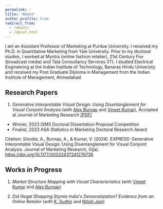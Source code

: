 ```yaml
---
permalink: /
title: "About"
author_profile: true
redirect_from: 
  - /about/
  - /about.html
---
```


I am an Assistant Professor of Marketing at Purdue University. I received my Ph.D. in Quantitative Marketing from Yale University. Prior to my doctoral studies, I worked at Myntra (online fashion retailer), 21st Century Fox (broadcast media) and Tata Consultancy Services (IT). I studied Electrical Engineering at the Indian Institute of Technology, Banaras Hindu University and received my Post Graduate Diploma in Management from the Indian Institute of Management, Ahmedabad.

## Research Papers

1. _Generative Interpretable Visual Design: Using Disentanglement for Visual Conjoint Analysis_ (with [Alex Burnap](https://som.yale.edu/faculty-research/faculty-directory/alex-burnap) and [Vineet Kumar](https://som.yale.edu/faculty-research/faculty-directory/vineet-kumar)), Accepted at Journal of Marketing Research <a href="files/GenerativeInterpretableVisualDesign.pdf">[PDF]</a>

- Winner, 2023 ISMS Doctoral Dissertation Proposal Competition
- Finalist, 2023 ASA Statistics in Marketing Doctoral Research Award

Citation:
Sisodia, A., Burnap, A., & Kumar, V. (2024). EXPRESS: Generative Interpretable Visual Design: Using Disentanglement for Visual Conjoint Analysis. Journal of Marketing Research, 0(ja). https://doi.org/10.1177/00222437241276736

## Works in Progress

1. _Market Structure Mapping with Visual Characteristics_ (with [Vineet Kumar](https://som.yale.edu/faculty-research/faculty-directory/vineet-kumar) and [Alex Burnap](https://som.yale.edu/faculty-research/faculty-directory/alex-burnap))

2. _Did *Illegal* Shopping Stymie India's Demonetization? Evidence from an Online Retailer_ (with [K. Sudhir](https://som.yale.edu/faculty-research/faculty-directory/k-sudhir) and [Nitish Jain](https://www.london.edu/faculty-and-research/faculty-profiles/j/jain-n))
